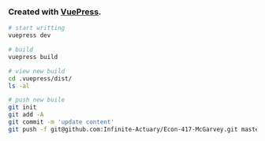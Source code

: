 ### Created with [VuePress](https://vuepress.vuejs.org/).

```bash
# start writting
vuepress dev

# build
vuepress build

# view new build
cd .vuepress/dist/
ls -al

# push new buile
git init
git add -A
git commit -m 'update content'
git push -f git@github.com:Infinite-Actuary/Econ-417-McGarvey.git master:gh-pages
```
